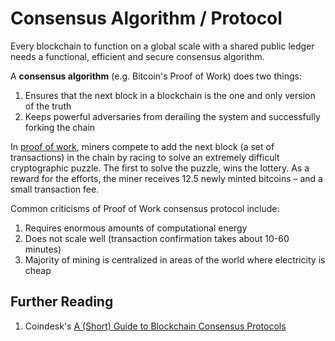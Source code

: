 # Consensus Algorithm / Protocol

Every blockchain to function on a global scale with a shared public ledger needs a functional, efficient and secure consensus algorithm.

A **consensus algorithm** (e.g. Bitcoin's Proof of Work) does two things:

1. Ensures that the next block in a blockchain is the one and only version of the truth
1. Keeps powerful adversaries from derailing the system and successfully forking the chain

In [proof of work](./proof-of-work.md), miners compete to add the next block (a set of transactions) in the chain by racing to solve an extremely difficult cryptographic puzzle. The first to solve the puzzle, wins the lottery. As a reward for the efforts, the miner receives 12.5 newly minted bitcoins – and a small transaction fee.

Common criticisms of Proof of Work consensus protocol include:

1. Requires enormous amounts of computational energy
1. Does not scale well (transaction confirmation takes about 10-60 minutes)
1. Majority of mining is centralized in areas of the world where electricity is cheap

## Further Reading

1. Coindesk's [A (Short) Guide to Blockchain Consensus Protocols](https://www.coindesk.com/short-guide-blockchain-consensus-protocols/)
